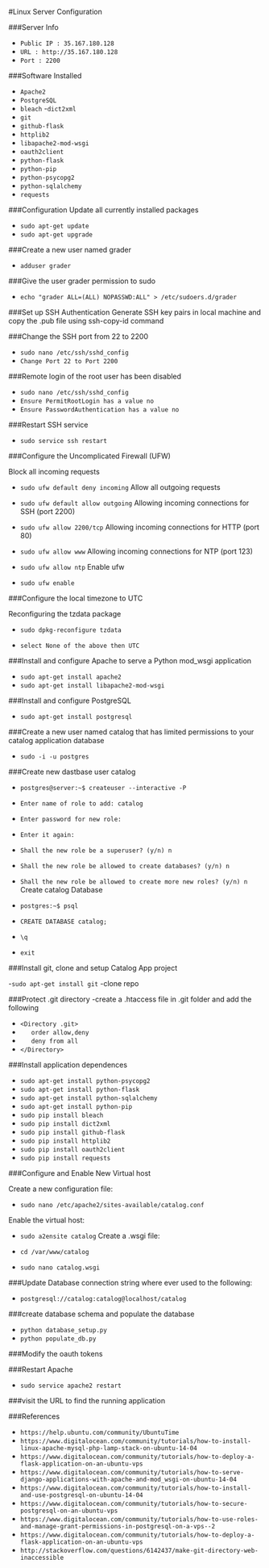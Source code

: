 #Linux Server Configuration

###Server Info
  - `Public IP : 35.167.180.128`
  - `URL : http://35.167.180.128`
  - `Port : 2200`

###Software Installed
  - `Apache2`
  - `PostgreSQL`
  - `bleach`
  -`dict2xml`
  - `git`
  - `github-flask`
  - `httplib2`
  - `libapache2-mod-wsgi`
  - `oauth2client`
  - `python-flask`
  - `python-pip`
  - `python-psycopg2`
  - `python-sqlalchemy`
  - `requests`

###Configuration
  Update all currently installed packages

  - `sudo apt-get update`
  - `sudo apt-get upgrade`

###Create a new user named grader
  - `adduser grader`

###Give the user grader permission to sudo
  - `echo "grader ALL=(ALL) NOPASSWD:ALL" > /etc/sudoers.d/grader`

###Set up SSH Authentication
  Generate SSH key pairs in local machine and copy the .pub file using ssh-copy-id command

###Change the SSH port from 22 to 2200
  - `sudo nano /etc/ssh/sshd_config`
  - `Change Port 22 to Port 2200`

###Remote login of the root user has been disabled
  - `sudo nano /etc/ssh/sshd_config`
  - `Ensure PermitRootLogin has a value no`
  - `Ensure PasswordAuthentication has a value no`

###Restart SSH service
  - `sudo service ssh restart`

###Configure the Uncomplicated Firewall (UFW)

  Block all incoming requests

  - `sudo ufw default deny incoming`
  Allow all outgoing requests

  - `sudo ufw default allow outgoing`
  Allowing incoming connections for SSH (port 2200)

  - `sudo ufw allow 2200/tcp`
  Allowing incoming connections for HTTP (port 80)

  - `sudo ufw allow www`
  Allowing incoming connections for NTP (port 123)

  - `sudo ufw allow ntp`
  Enable ufw

  - `sudo ufw enable`

###Configure the local timezone to UTC

  Reconfiguring the tzdata package

  - `sudo dpkg-reconfigure tzdata`

  - `select None of the above then UTC`

###Install and configure Apache to serve a Python mod_wsgi application

  - `sudo apt-get install apache2`
  - `sudo apt-get install libapache2-mod-wsgi`

###Install and configure PostgreSQL

  - `sudo apt-get install postgresql`

###Create a new user named catalog that has limited permissions to your catalog application database

  - `sudo -i -u postgres`

###Create new dastbase user catalog

  - `postgres@server:~$ createuser --interactive -P`
  - `Enter name of role to add: catalog`
  - `Enter password for new role:`
  - `Enter it again:`
  - `Shall the new role be a superuser? (y/n) n`
  - `Shall the new role be allowed to create databases? (y/n) n`
  - `Shall the new role be allowed to create more new roles? (y/n) n`
  Create catalog Database

  - `postgres:~$ psql`
  - `CREATE DATABASE catalog;`
  - `\q`
  - `exit`

###Install git, clone and setup Catalog App project

  -`sudo apt-get install git`
  -clone repo

###Protect .git directory
  -create a .htaccess file in .git folder and add the following

  - `<Directory .git>`
  - `   order allow,deny`
  - `   deny from all`
  - `</Directory>`

###Install application dependences

  - `sudo apt-get install python-psycopg2`
  - `sudo apt-get install python-flask`
  - `sudo apt-get install python-sqlalchemy`
  - `sudo apt-get install python-pip`
  - `sudo pip install bleach`
  - `sudo pip install dict2xml`
  - `sudo pip install github-flask`
  - `sudo pip install httplib2`
  - `sudo pip install oauth2client`
  - `sudo pip install requests`

###Configure and Enable New Virtual host

  Create a new configuration file:

  - `sudo nano /etc/apache2/sites-available/catalog.conf`

  Enable the virtual host:

  - `sudo a2ensite catalog`
  Create a .wsgi file:

  - `cd /var/www/catalog`
  - `sudo nano catalog.wsgi`

###Update Database connection string where ever used to the following:

  - `postgresql://catalog:catalog@localhost/catalog`

###create database schema and populate the database

  - `python database_setup.py`
  - `python populate_db.py`

###Modify the oauth tokens

###Restart Apache
  - `sudo service apache2 restart`

###visit the URL to find the running application

###References
  - `https://help.ubuntu.com/community/UbuntuTime`
  - `https://www.digitalocean.com/community/tutorials/how-to-install-linux-apache-mysql-php-lamp-stack-on-ubuntu-14-04`
  - `https://www.digitalocean.com/community/tutorials/how-to-deploy-a-flask-application-on-an-ubuntu-vps`
  - `https://www.digitalocean.com/community/tutorials/how-to-serve-django-applications-with-apache-and-mod_wsgi-on-ubuntu-14-04`
  - `https://www.digitalocean.com/community/tutorials/how-to-install-and-use-postgresql-on-ubuntu-14-04`
  - `https://www.digitalocean.com/community/tutorials/how-to-secure-postgresql-on-an-ubuntu-vps`
  - `https://www.digitalocean.com/community/tutorials/how-to-use-roles-and-manage-grant-permissions-in-postgresql-on-a-vps--2`
  - `https://www.digitalocean.com/community/tutorials/how-to-deploy-a-flask-application-on-an-ubuntu-vps`
  - `http://stackoverflow.com/questions/6142437/make-git-directory-web-inaccessible`
